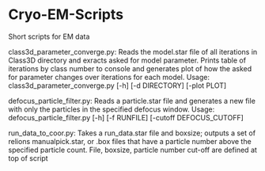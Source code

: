 # Cryo-EM-Scripts
Short scripts for EM data

class3d_parameter_converge.py: Reads the model.star file of all iterations in Class3D directory and exracts asked for model parameter. Prints table of iterations by class number to console and generates plot of how the asked for parameter changes over iterations for each model.
Usage: class3d_parameter_converge.py [-h] [-d DIRECTORY] [-plot PLOT]

defocus_particle_filter.py: Reads a particle.star file and generates a new file with only the particles in the specified defocus window.
Usage: defocus_particle_filter.py [-h] [-f RUNFILE] [-cutoff DEFOCUS_CUTOFF]

run_data_to_coor.py: Takes a run_data.star file and boxsize; outputs a set of relions manualpick.star, or .box files that have a particle number above the specified particle count. File, boxsize, particle number cut-off are defined at top of script
